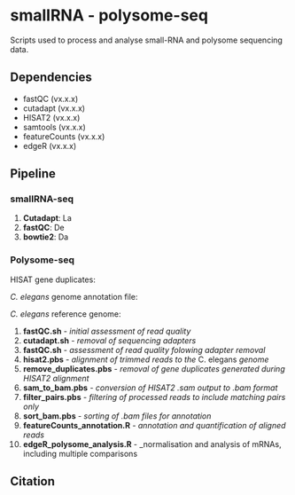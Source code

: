 # smallRNA - polysome-seq
Scripts used to process and analyse small-RNA and polysome sequencing data.

## Dependencies
* fastQC (vx.x.x)
* cutadapt (vx.x.x)
* HISAT2 (vx.x.x)
* samtools (vx.x.x)
* featureCounts (vx.x.x)
* edgeR (vx.x.x)
 

## Pipeline
### smallRNA-seq
1. **Cutadapt**: La
2. **fastQC**: De
3. **bowtie2**: Da

### Polysome-seq

HISAT gene duplicates:

_C. elegans_ genome annotation file:

_C. elegans_ reference genome:


1. **fastQC.sh** - _initial assessment of read quality_
2. **cutadapt.sh** - _removal of sequencing adapters_
3. **fastQC.sh** - _assessment of read quality folowing adapter removal_
4. **hisat2.pbs** - _alignment of trimmed reads to the_ C. elegans _genome_
5.  **remove_duplicates.pbs** - _removal of gene duplicates generated during HISAT2 alignment_
6. **sam_to_bam.pbs** - _conversion of HISAT2 .sam output to .bam format_
7.  **filter_pairs.pbs** - _filtering of processed reads to include matching pairs only_
8.  **sort_bam.pbs** - _sorting of .bam files for annotation_
9.  **featureCounts_annotation.R** - _annotation and quantification of aligned reads_
10. **edgeR_polysome_analysis.R** - _normalisation and analysis of mRNAs, including multiple comparisons 



## Citation

